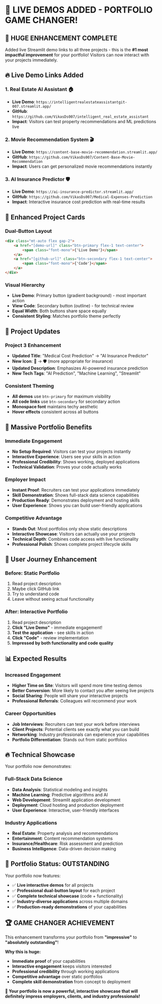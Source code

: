 # 🚀 **LIVE DEMOS ADDED - PORTFOLIO GAME CHANGER!**

## 🎉 **HUGE ENHANCEMENT COMPLETE**

Added live Streamlit demo links to all three projects - this is the **#1 most impactful improvement** for your portfolio! Visitors can now interact with your projects immediately.

## 🔥 **Live Demo Links Added**

### **1. Real Estate AI Assistant** 🏠
- **Live Demo**: `https://intelligentrealestateassistantgit-007.streamlit.app/`
- **GitHub**: `https://github.com/VikasDs007/intelligent_real_estate_assistant`
- **Impact**: Visitors can test property recommendations and ML predictions live

### **2. Movie Recommendation System** 🎬
- **Live Demo**: `https://content-base-movie-recommendation.streamlit.app/`
- **GitHub**: `https://github.com/VikasDs007/Content-Base-Movie-Recommendation`
- **Impact**: Users can get personalized movie recommendations instantly

### **3. AI Insurance Predictor** 🛡️
- **Live Demo**: `https://ai-insurance-predictor.streamlit.app/`
- **GitHub**: `https://github.com/VikasDs007/Medical-Expenses-Prediction`
- **Impact**: Interactive insurance cost prediction with real-time results

## 🎨 **Enhanced Project Cards**

### **Dual-Button Layout**
```html
<div class="mt-auto flex gap-2">
    <a href="[demo-url]" class="btn-primary flex-1 text-center">
        <span class="font-mono">{'Live Demo'}</span>
    </a>
    <a href="[github-url]" class="btn-secondary flex-1 text-center">
        <span class="font-mono">{'Code'}</span>
    </a>
</div>
```

### **Visual Hierarchy**
- **Live Demo**: Primary button (gradient background) - most important action
- **View Code**: Secondary button (outline) - for technical review
- **Equal Width**: Both buttons share space equally
- **Consistent Styling**: Matches portfolio theme perfectly

## 🔧 **Project Updates**

### **Project 3 Enhancement**
- **Updated Title**: "Medical Cost Prediction" → "AI Insurance Predictor"
- **New Icon**: 🏥 → 🛡️ (more appropriate for insurance)
- **Updated Description**: Emphasizes AI-powered insurance prediction
- **New Tech Tags**: "AI Prediction", "Machine Learning", "Streamlit"

### **Consistent Theming**
- **All demos** use `btn-primary` for maximum visibility
- **All code links** use `btn-secondary` for secondary action
- **Monospace font** maintains techy aesthetic
- **Hover effects** consistent across all buttons

## 🚀 **Massive Portfolio Benefits**

### **Immediate Engagement**
- **No Setup Required**: Visitors can test your projects instantly
- **Interactive Experience**: Users see your skills in action
- **Professional Credibility**: Shows working, deployed applications
- **Technical Validation**: Proves your code actually works

### **Employer Impact**
- **Instant Proof**: Recruiters can test your applications immediately
- **Skill Demonstration**: Shows full-stack data science capabilities
- **Production Ready**: Demonstrates deployment and hosting skills
- **User Experience**: Shows you can build user-friendly applications

### **Competitive Advantage**
- **Stands Out**: Most portfolios only show static descriptions
- **Interactive Showcase**: Visitors can actually use your projects
- **Technical Depth**: Combines code access with live functionality
- **Professional Polish**: Shows complete project lifecycle skills

## 🎯 **User Journey Enhancement**

### **Before**: Static Portfolio
1. Read project description
2. Maybe click GitHub link
3. Try to understand code
4. Leave without seeing actual functionality

### **After**: Interactive Portfolio
1. Read project description
2. **Click "Live Demo"** - immediate engagement!
3. **Test the application** - see skills in action
4. **Click "Code"** - review implementation
5. **Impressed by both functionality and code quality**

## 📊 **Expected Results**

### **Increased Engagement**
- **Higher Time on Site**: Visitors will spend more time testing demos
- **Better Conversion**: More likely to contact you after seeing live projects
- **Social Sharing**: People will share your interactive projects
- **Professional Referrals**: Colleagues will recommend your work

### **Career Opportunities**
- **Job Interviews**: Recruiters can test your work before interviews
- **Client Projects**: Potential clients see exactly what you can build
- **Networking**: Industry professionals can experience your capabilities
- **Portfolio Differentiation**: Stands out from static portfolios

## 🔥 **Technical Showcase**

Your portfolio now demonstrates:

### **Full-Stack Data Science**
- **Data Analysis**: Statistical modeling and insights
- **Machine Learning**: Predictive algorithms and AI
- **Web Development**: Streamlit application development
- **Deployment**: Cloud hosting and production deployment
- **User Experience**: Interactive, user-friendly interfaces

### **Industry Applications**
- **Real Estate**: Property analysis and recommendations
- **Entertainment**: Content recommendation systems
- **Insurance/Healthcare**: Risk assessment and prediction
- **Business Intelligence**: Data-driven decision making

## 🎉 **Portfolio Status: OUTSTANDING**

Your portfolio now features:
- ✅ **Live interactive demos** for all projects
- ✅ **Professional dual-button layout** for each project
- ✅ **Complete technical showcase** (code + functionality)
- ✅ **Industry-diverse applications** across multiple domains
- ✅ **Production-ready demonstrations** of your capabilities

## 🏆 **GAME CHANGER ACHIEVEMENT**

This enhancement transforms your portfolio from **"impressive"** to **"absolutely outstanding"**! 

**Why this is huge:**
- **Immediate proof** of your capabilities
- **Interactive engagement** keeps visitors interested
- **Professional credibility** through working applications
- **Competitive advantage** over static portfolios
- **Complete skill demonstration** from concept to deployment

**🚀 Your portfolio is now a powerful, interactive showcase that will definitely impress employers, clients, and industry professionals!**